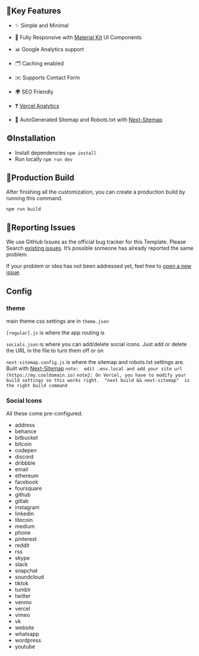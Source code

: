 ## 🔑Key Features

- ✨ Simple and Minimal

- 📱 Fully Responsive with [Material Kit](https://mui.com/) UI Components

- 📊 Google Analytics support

- 🗂️ Caching enabled

- ✉️ Supports Contact Form

- 🌍 SEO Friendly

- ❓ [Vercel Analytics](https://vercel.com/analytics)

- 📝 AutoGenerated Sitemap and Robots.txt with [Next-Sitemap](https:/www.npmjs.com/package/next-sitemap)

<!-- installation -->

## ⚙️Installation
* Install dependencies
`npm install`
* Run locally
`npm run dev`


## 🔨Production Build

After finishing all the customization, you can create a production build by running this command.

`npm run build`

<!-- reporting issue -->

## 🐞Reporting Issues
We use GitHub Issues as the official bug tracker for this Template. Please Search [existing issues](https://github.com/themefisher/bigspring-light-nextjs/issues). It’s possible someone has already reported the same problem.

If your problem or idea has not been addressed yet, feel free to [open a new issue](https://github.com/themefisher/bigspring-light-nextjs/issues).

## Config

### theme

 main theme css settings are in `theme.json`

`[regular].js` is where the app routing is

 `socials.json` is where you can add/delete social icons. Just add or delete the URL in the file to turn them off or on

`next-sitemap.config.js` is where the sitemap and robots.txt settings are.  Built with [Next-Sitemap](https:/www.npmjs.com/package/next-sitemap)  `note:  edit .env.local and add your site url (https://my.cooldomain.io)` `note2: On Vercel, you have to modify your build settings so this works right.  "next build && next-sitemap"  is the right build command`

  
  

### Social Icons

All these come pre-configured.

  

 - address 
 - behance 
 - bitbucket 
 - bitcoin 
 - codepen 
 - discord 
 - dribbble 
 - email
 - ethereum 
 - facebook 
 - foursquare 
 - github 
 - gitlab 
 - instagram
 - linkedin 
 - litecoin 
 - medium 
 - phone 
 - pinterest 
 - reddit 
 - rss 
 - skype 
 - slack 
 - snapchat
 - soundcloud 
 - tiktok
 - tumblr 
 - twitter
 - venmo 
 - vercel 
 - vimeo 
 - vk 
 - website
 - whatsapp 
 - wordpress 
 - youtube
